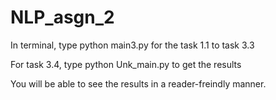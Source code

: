 # NLP_asgn_2
In terminal, type
    python main3.py
for the task 1.1 to task 3.3

For task 3.4, type
    python Unk_main.py
to get the results

You will be able to see the results in a reader-freindly manner.